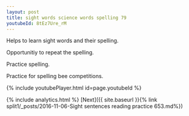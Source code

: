 ```yaml
---
layout: post
title: sight words science words spelling 79
youtubeId: 8tEz7Ure_rM
---
```

 
 
Helps to learn sight words and their spelling.

Opportunitiy to repeat the spelling. 

Practice spelling. 
 
Practice for spelling bee competitions. 
 
{% include youtubePlayer.html id=page.youtubeId %}
 
 
{% include analytics.html %} 
[Next]({{ site.baseurl }}{% link  split1/_posts/2016-11-06-Sight sentences reading practice 653.md%})
 
